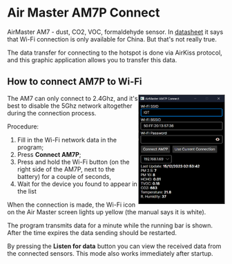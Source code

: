 # Air Master AM7P Connect
 
AirMaster AM7 - dust, CO2, VOC, formaldehyde sensor. 
In [datasheet](http://www.datasheet.hk/download.php?id=2204315&pdfid=22A36C48510E7FD45F3AAA17A9B36A82&file=0603\airmaster_9117529.pdf) it says that Wi-Fi connection is only available for China. But that's not really true. 

The data transfer for connecting to the hotspot is done via AirKiss protocol, and this graphic application allows you to transfer this data.

## How to connect AM7P to Wi-Fi

<img align="right" width="200" src="./media/screenshot.png">

The AM7 can only connect to 2.4Ghz, and it's best to disable the 5Ghz network altogether during the connection process.

Procedure:
1. Fill in the Wi-Fi network data in the program;
2. Press **Connect AM7P**;
3. Press and hold the Wi-Fi button (on the right side of the AM7P, next to the battery) for a couple of seconds,
4. Wait for the device you found to appear in the list

When the connection is made, the Wi-Fi icon on the Air Master screen lights up yellow (the manual says it is white). 

The program transmits data for a minute while the running bar is shown. After the time expires the data sending should be restarted.

By pressing the **Listen for data** button you can view the received data from the connected sensors. This mode also works immediately after startup.